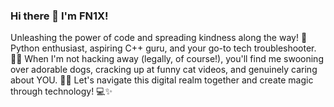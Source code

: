 ### Hi there 👋 I'm FN1X!

Unleashing the power of code and spreading kindness along the way! 🌟 
Python enthusiast, aspiring C++ guru, and your go-to tech troubleshooter. 🐱‍💻
When I'm not hacking away (legally, of course!), you'll find me swooning over adorable dogs, cracking up at funny cat videos, and genuinely caring about YOU. 🤟🏼
Let's navigate this digital realm together and create magic through technology! 💻✨
